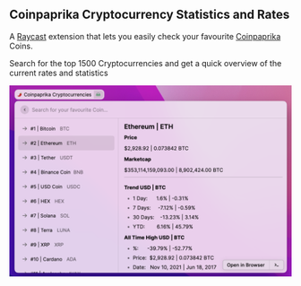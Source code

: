 ## Coinpaprika Cryptocurrency Statistics and Rates

A [Raycast](https://raycast.com/) extension that lets you easily check your favourite [Coinpaprika](https://coinpaprika.com/) Coins.

Search for the top 1500 Cryptocurrencies and get a quick overview of the current rates and statistics

![sowcase](./assets/showcase.png)
